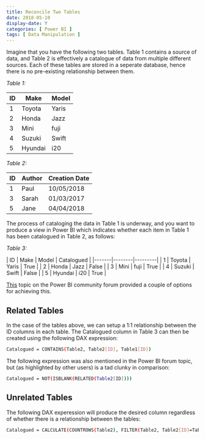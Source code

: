 ```yaml
---
title: Reconcile Two Tables
date: 2018-05-10
display-date: Y
categories: [ Power BI ]
tags: [ Data Manipulation ]
---
```


Imagine that you have the following two tables. Table 1 contains a source of data, and Table 2 is effectively a catalogue of data from multiple different sources. Each of these tables are stored in a seperate database, hence there is no pre-existing relationship between them.

_Table 1:_

| ID | Make | Model |
|-------|--------|---------|
| 1 | Toyota | Yaris |
| 2 | Honda | Jazz |
| 3 | Mini | fuji |
| 4 | Suzuki | Swift |
| 5 | Hyundai | i20 |

_Table 2:_

| ID | Author | Creation Date |
|-------|--------|---------|
| 1 | Paul | 10/05/2018 |
| 3 | Sarah | 01/03/2017 |
| 5 | Jane | 04/04/2018 |

The process of cataloging the data in Table 1 is underway, and you want to produce a view in Power BI which indicates whether each item in Table 1 has been catalogued in Table 2, as follows:

_Table 3:_

| ID | Make | Model | Catalogued |
|-------|--------|---------|
| 1 | Toyota | Yaris | True |
| 2 | Honda | Jazz | False |
| 3 | Mini | fuji | True |
| 4 | Suzuki | Swift | False |
| 5 | Hyundai | i20 | True |

[This](https://community.powerbi.com/t5/Desktop/If-column-contains-values-from-column-in-another-table/td-p/57271) topic on the Power BI community forum provided a couple of options for achieving this.

## Related Tables

In the case of the tables above, we can setup a 1:1 relationship between the ID columns in each table. The Catalogued column in Table 3 can then be created using the following DAX expression:

```bash
Catalogued = CONTAINS(Table2, Table2[ID], Table1[ID])
```

The following expression was also mentioned in the Power BI forum topic, but (as highlighted by other users) is a tad clunky in comparison:

```bash
Catalogued = NOT(ISBLANK(RELATED(Table2[ID])))
```

## Unrelated Tables

The following DAX experession will produce the desired column regardless of whether there is a relationship between the tables:

```bash
Catalogued = CALCULATE(COUNTROWS(Table2), FILTER(Table2, Table2[ID]=Table1[ID])) > 0
```
